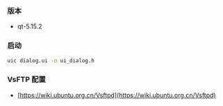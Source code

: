 ### 版本

- qt-5.15.2

### 启动

```bash
uic dialog.ui -o ui_dialog.h
```

### VsFTP 配置

- [https://wiki.ubuntu.org.cn/Vsftpd](https://wiki.ubuntu.org.cn/Vsftpd)
